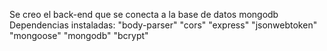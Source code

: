Se creo el back-end que se conecta a la base de datos mongodb
Dependencias instaladas:
"body-parser"
"cors"
"express"
"jsonwebtoken"
"mongoose"
"mongodb"
"bcrypt" 